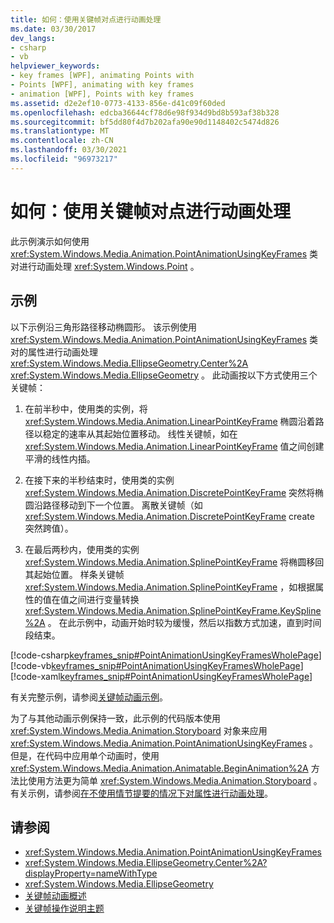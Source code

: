 ```yaml
---
title: 如何：使用关键帧对点进行动画处理
ms.date: 03/30/2017
dev_langs:
- csharp
- vb
helpviewer_keywords:
- key frames [WPF], animating Points with
- Points [WPF], animating with key frames
- animation [WPF], Points with key frames
ms.assetid: d2e2ef10-0773-4133-856e-d41c09f60ded
ms.openlocfilehash: edcba36644cf78d6e98f934d9bd8b593af38b328
ms.sourcegitcommit: bf5dd80f4d7b202afa90e90d1148402c5474d826
ms.translationtype: MT
ms.contentlocale: zh-CN
ms.lasthandoff: 03/30/2021
ms.locfileid: "96973217"
---
```

# <a name="how-to-animate-a-point-by-using-key-frames"></a>如何：使用关键帧对点进行动画处理
此示例演示如何使用 <xref:System.Windows.Media.Animation.PointAnimationUsingKeyFrames> 类对进行动画处理 <xref:System.Windows.Point> 。  
  
## <a name="example"></a>示例  
 以下示例沿三角形路径移动椭圆形。 该示例使用 <xref:System.Windows.Media.Animation.PointAnimationUsingKeyFrames> 类对的属性进行动画处理 <xref:System.Windows.Media.EllipseGeometry.Center%2A> <xref:System.Windows.Media.EllipseGeometry> 。 此动画按以下方式使用三个关键帧：  
  
1. 在前半秒中，使用类的实例，将 <xref:System.Windows.Media.Animation.LinearPointKeyFrame> 椭圆沿着路径以稳定的速率从其起始位置移动。 线性关键帧，如在 <xref:System.Windows.Media.Animation.LinearPointKeyFrame> 值之间创建平滑的线性内插。  
  
2. 在接下来的半秒结束时，使用类的实例 <xref:System.Windows.Media.Animation.DiscretePointKeyFrame> 突然将椭圆沿路径移动到下一个位置。 离散关键帧（如 <xref:System.Windows.Media.Animation.DiscretePointKeyFrame> create 突然跨值）。  
  
3. 在最后两秒内，使用类的实例 <xref:System.Windows.Media.Animation.SplinePointKeyFrame> 将椭圆移回其起始位置。 样条关键帧 <xref:System.Windows.Media.Animation.SplinePointKeyFrame> ，如根据属性的值在值之间进行变量转换 <xref:System.Windows.Media.Animation.SplinePointKeyFrame.KeySpline%2A> 。 在此示例中，动画开始时较为缓慢，然后以指数方式加速，直到时间段结束。  
  
 [!code-csharp[keyframes_snip#PointAnimationUsingKeyFramesWholePage](~/samples/snippets/csharp/VS_Snippets_Wpf/keyframes_snip/CSharp/PointAnimationUsingKeyFramesExample.cs#pointanimationusingkeyframeswholepage)]
 [!code-vb[keyframes_snip#PointAnimationUsingKeyFramesWholePage](~/samples/snippets/visualbasic/VS_Snippets_Wpf/keyframes_snip/visualbasic/pointanimationusingkeyframesexample.vb#pointanimationusingkeyframeswholepage)]
 [!code-xaml[keyframes_snip#PointAnimationUsingKeyFramesWholePage](~/samples/snippets/xaml/VS_Snippets_Wpf/keyframes_snip/XAML/PointAnimationUsingKeyFramesExample.xaml#pointanimationusingkeyframeswholepage)]  
  
 有关完整示例，请参阅[关键帧动画示例](https://github.com/microsoft/WPF-Samples/tree/master/Animation/KeyFrameAnimation)。  
  
 为了与其他动画示例保持一致，此示例的代码版本使用 <xref:System.Windows.Media.Animation.Storyboard> 对象来应用 <xref:System.Windows.Media.Animation.PointAnimationUsingKeyFrames> 。 但是，在代码中应用单个动画时，使用 <xref:System.Windows.Media.Animation.Animatable.BeginAnimation%2A> 方法比使用方法更为简单 <xref:System.Windows.Media.Animation.Storyboard> 。 有关示例，请参阅[在不使用情节提要的情况下对属性进行动画处理](how-to-animate-a-property-without-using-a-storyboard.md)。  
  
## <a name="see-also"></a>请参阅

- <xref:System.Windows.Media.Animation.PointAnimationUsingKeyFrames>
- <xref:System.Windows.Media.EllipseGeometry.Center%2A?displayProperty=nameWithType>
- <xref:System.Windows.Media.EllipseGeometry>
- [关键帧动画概述](key-frame-animations-overview.md)
- [关键帧操作说明主题](key-frame-animation-how-to-topics.md)
